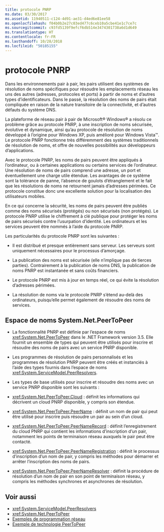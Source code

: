 ```yaml
---
title: protocole PNRP
ms.date: 03/30/2017
ms.assetid: 11940511-c124-4d91-ae31-d4ed6e81ee58
ms.openlocfilehash: f04b0b2e27c03ed477c6ceb10a5cbe41e1c7ce7c
ms.sourcegitcommit: c93fd5139f9efcf6db514e3474301738a6d1d649
ms.translationtype: HT
ms.contentlocale: fr-FR
ms.lasthandoff: 10/28/2018
ms.locfileid: "50185155"
---
```

# <a name="peer-name-resolution-protocol"></a>protocole PNRP
Dans les environnements pair à pair, les pairs utilisent des systèmes de résolution de noms spécifiques pour résoudre les emplacements réseau les uns des autres (adresses, protocoles et ports) à partir de noms et d’autres types d’identificateurs. Dans le passé, la résolution des noms de pairs était compliquée en raison de la nature transitoire de la connectivité, et d’autres défauts du système DNS.  
  
 La plateforme de réseau pair à pair de Microsoft® Windows® a résolu ce problème grâce au protocole PNRP, à une inscription de noms sécurisée, évolutive et dynamique, ainsi qu’au protocole de résolution de noms développé à l’origine pour Windows XP, puis amélioré pour Windows Vista™. Le protocole PNRP fonctionne très différemment des systèmes traditionnels de résolution de noms, et offre de nouvelles possibilités aux développeurs d’applications.  
  
 Avec le protocole PNRP, les noms de pairs peuvent être appliqués à l’ordinateur, ou à certaines applications ou certains services de l’ordinateur. Une résolution de noms de pairs comprend une adresse, un port et éventuellement une charge utile étendue. Les avantages de ce système sont la tolérance de panne, l’absence de goulots d’étranglement et le fait que les résolutions de noms ne retournent jamais d’adresses périmées. Ce protocole constitue donc une excellente solution pour la localisation des utilisateurs mobiles.  
  
 En ce qui concerne la sécurité, les noms de pairs peuvent être publiés comme des noms sécurisés (protégés) ou non sécurisés (non protégés). Le protocole PNRP utilise le chiffrement à clé publique pour protéger les noms de pairs sécurisés contre l’usurpation d’identité. Les ordinateurs et les services peuvent être nommés à l’aide du protocole PNRP.  
  
Les particularités du protocole PNRP sont les suivantes :  
  
-   Il est distribué et presque entièrement sans serveur. Les serveurs sont uniquement nécessaires pour le processus d’amorçage.  
  
-   La publication des noms est sécurisée (elle n’implique pas de tierces parties). Contrairement à la publication de noms DNS, la publication de noms PNRP est instantanée et sans coûts financiers.  
  
-   Le protocole PNRP est mis à jour en temps réel, ce qui évite la résolution d’adresses périmées.  
  
-   La résolution de noms via le protocole PNRP s’étend au-delà des ordinateurs, puisqu’elle permet également de résoudre des noms de services.  
  
## <a name="the-systemnetpeertopeer-namespace"></a>Espace de noms System.Net.PeerToPeer  
  
-   La fonctionnalité PNRP est définie par l’espace de noms <xref:System.Net.PeerToPeer> dans le .NET Framework version 3.5. Elle fournit un ensemble de types qui peuvent être utilisés pour inscrire et résoudre des noms de pairs avec un service PNRP disponible.  
  
-   Les programmes de résolution de pairs personnalisés et les programmes de résolution PNRP peuvent être créés et instanciés à l’aide des types fournis dans l’espace de noms <xref:System.ServiceModel.PeerResolvers>.  
  
-   Les types de base utilisés pour inscrire et résoudre des noms avec un service PNRP disponible sont les suivants :  
  
-   <xref:System.Net.PeerToPeer.Cloud> : définit les informations qui décrivent un cloud PNRP disponible, y compris son étendue.  
  
-   <xref:System.Net.PeerToPeer.PeerName> : définit un nom de pair qui peut être utilisé pour inscrire puis résoudre un pair au sein d’un cloud.  
  
-   <xref:System.Net.PeerToPeer.PeerNameRecord> : définit l’enregistrement du cloud PNRP qui contient les informations d’inscription d’un pair, notamment les points de terminaison réseau auxquels le pair peut être contacté.  
  
-   <xref:System.Net.PeerToPeer.PeerNameRegistration> : définit le processus d’inscription d’un nom de pair, y compris les méthodes pour démarrer et arrêter l’inscription des noms de pairs.  
  
-   <xref:System.Net.PeerToPeer.PeerNameResolver> : définit la procédure de résolution d’un nom de pair en son point de terminaison réseau, y compris les méthodes synchrones et asynchrones de résolution.  
  
## <a name="see-also"></a>Voir aussi  
- <xref:System.ServiceModel.PeerResolvers>  
- <xref:System.Net.PeerToPeer>  
- [Exemples de programmation réseau](../../../docs/framework/network-programming/network-programming-samples.md)
- [Exemple de technologie PeerToPeer](https://go.microsoft.com/fwlink/?LinkID=179571)
